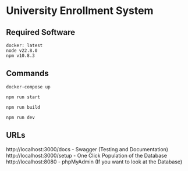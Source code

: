 # University Enrollment System

## Required Software

```
docker: latest
node v22.8.0
npm v10.8.3
```

## Commands

```
docker-compose up
```

```
npm run start
```

```
npm run build
```

```
npm run dev
```

## URLs

http://localhost:3000/docs - Swagger (Testing and Documentation)
http://localhost:3000/setup - One Click Population of the Database
http://localhost:8080 - phpMyAdmin (If you want to look at the Database)